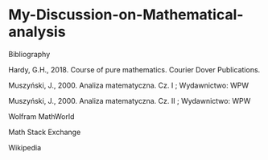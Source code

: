 # My-Discussion-on-Mathematical-analysis



Bibliography

Hardy, G.H., 2018. Course of pure mathematics. Courier Dover Publications.

Muszyński, J., 2000. Analiza matematyczna. Cz. I ; Wydawnictwo: WPW 

Muszyński, J., 2000. Analiza matematyczna. Cz. II ; Wydawnictwo: WPW 

Wolfram MathWorld

Math Stack Exchange

Wikipedia

